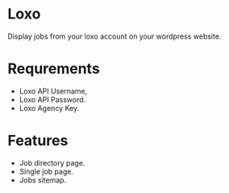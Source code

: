 # Loxo
Display jobs from your loxo account on your wordpress website.

# Requrements
* Loxo API Username,
* Loxo API Password.
* Loxo Agency Key.

# Features
* Job directory page.
* Single job page.
* Jobs sitemap.
